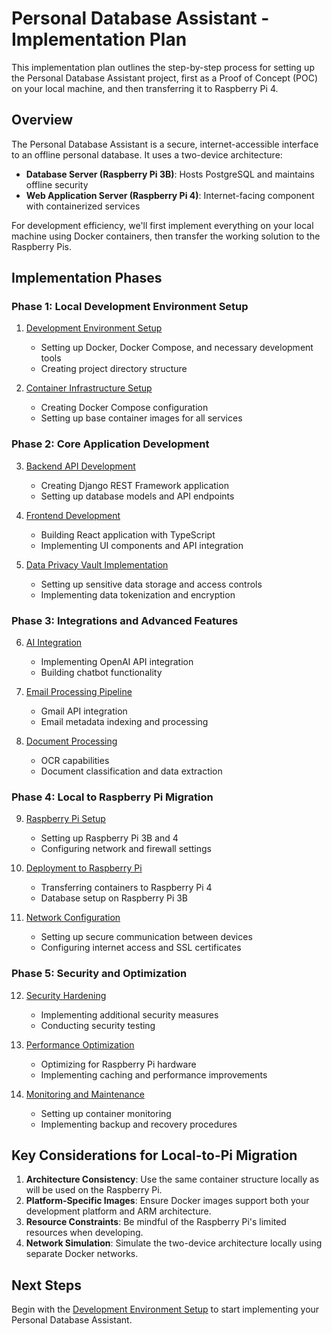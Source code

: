 # Personal Database Assistant - Implementation Plan

This implementation plan outlines the step-by-step process for setting up the Personal Database Assistant project, first as a Proof of Concept (POC) on your local machine, and then transferring it to Raspberry Pi 4.

## Overview

The Personal Database Assistant is a secure, internet-accessible interface to an offline personal database. It uses a two-device architecture:
- **Database Server (Raspberry Pi 3B)**: Hosts PostgreSQL and maintains offline security
- **Web Application Server (Raspberry Pi 4)**: Internet-facing component with containerized services

For development efficiency, we'll first implement everything on your local machine using Docker containers, then transfer the working solution to the Raspberry Pis.

## Implementation Phases

### Phase 1: Local Development Environment Setup
1. [Development Environment Setup](./01_development_environment_setup.md)
   - Setting up Docker, Docker Compose, and necessary development tools
   - Creating project directory structure

2. [Container Infrastructure Setup](./02_container_infrastructure_setup.md)
   - Creating Docker Compose configuration
   - Setting up base container images for all services

### Phase 2: Core Application Development
3. [Backend API Development](./03_backend_api_development.md)
   - Creating Django REST Framework application
   - Setting up database models and API endpoints

4. [Frontend Development](./04_frontend_development.md)
   - Building React application with TypeScript
   - Implementing UI components and API integration

5. [Data Privacy Vault Implementation](./05_data_privacy_vault.md)
   - Setting up sensitive data storage and access controls
   - Implementing data tokenization and encryption

### Phase 3: Integrations and Advanced Features
6. [AI Integration](./06_ai_integration.md)
   - Implementing OpenAI API integration
   - Building chatbot functionality

7. [Email Processing Pipeline](./07_email_processing.md)
   - Gmail API integration
   - Email metadata indexing and processing

8. [Document Processing](./08_document_processing.md)
   - OCR capabilities
   - Document classification and data extraction

### Phase 4: Local to Raspberry Pi Migration
9. [Raspberry Pi Setup](./09_raspberry_pi_setup.md)
   - Setting up Raspberry Pi 3B and 4
   - Configuring network and firewall settings

10. [Deployment to Raspberry Pi](./10_raspberry_pi_deployment.md)
    - Transferring containers to Raspberry Pi 4
    - Database setup on Raspberry Pi 3B

11. [Network Configuration](./11_network_configuration.md)
    - Setting up secure communication between devices
    - Configuring internet access and SSL certificates

### Phase 5: Security and Optimization
12. [Security Hardening](./12_security_hardening.md)
    - Implementing additional security measures
    - Conducting security testing

13. [Performance Optimization](./13_performance_optimization.md)
    - Optimizing for Raspberry Pi hardware
    - Implementing caching and performance improvements

14. [Monitoring and Maintenance](./14_monitoring_maintenance.md)
    - Setting up container monitoring
    - Implementing backup and recovery procedures

## Key Considerations for Local-to-Pi Migration

1. **Architecture Consistency**: Use the same container structure locally as will be used on the Raspberry Pi.
2. **Platform-Specific Images**: Ensure Docker images support both your development platform and ARM architecture.
3. **Resource Constraints**: Be mindful of the Raspberry Pi's limited resources when developing.
4. **Network Simulation**: Simulate the two-device architecture locally using separate Docker networks.

## Next Steps

Begin with the [Development Environment Setup](./01_development_environment_setup.md) to start implementing your Personal Database Assistant. 